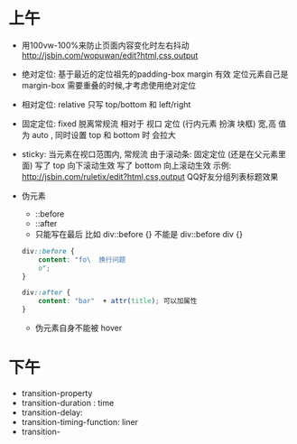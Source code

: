 # 上午
* 用100vw-100%来防止页面内容变化时左右抖动 
    http://jsbin.com/wopuwan/edit?html,css,output
* 绝对定位: 基于最近的定位祖先的padding-box
            margin 有效 定位元素自己是 margin-box
            需要重叠的时候,才考虑使用绝对定位
* 相对定位: relative 只写 top/bottom 和 left/right
* 固定定位: fixed 脱离常规流 相对于 视口 定位 (行内元素 扮演 块框)
            宽,高 值为 auto , 同时设置 top 和 bottom 时 会拉大
* sticky: 当元素在视口范围内, 常规流
            由于滚动条: 固定定位 (还是在父元素里面)
            写了 top 向下滚动生效
            写了 bottom 向上滚动生效
            示例: http://jsbin.com/ruletix/edit?html,css,output
            QQ好友分组列表标题效果

* 伪元素
    * ::before
    * ::after
    * 只能写在最后 比如 div::before {} 不能是 div::before div {}
    ```css
    div::before {
        content: "fo\  换行问题
        o";
    }

    div::after {
        content: "bar"  + attr(title); 可以加属性
    }
    ```
    * 伪元素自身不能被 hover

# 下午

* transition-property
* transition-duration : time
* transition-delay:
* transition-timing-function: liner
* transition-
